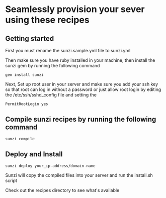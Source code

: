 # Seamlessly provision your sever using these recipes

## Getting started
First you must rename the sunzi.sample.yml file to sunzi.yml

Then make sure you have ruby installed in your machine, then install the sunzi gem by running the following command

```gem install sunzi```

Next, Set up root user in your server and make sure you add your ssh key so that root can log in without a password or just  allow root login by editing the /etc/ssh/sshd_config file and setting the

```PermitRootLogin yes```

## Compile sunzi recipes by running the following command
```sunzi compile```

## Deploy and Install 
```sunzi deploy your_ip-address/domain-name```

Sunzi will copy the compiled files into your server and run the install.sh script

Check out the recipes directory to see what's available
